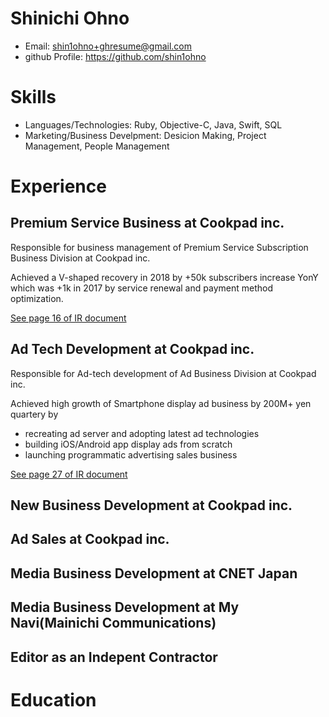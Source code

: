 # Shinichi Ohno

- Email: shin1ohno+ghresume@gmail.com
- github Profile: https://github.com/shin1ohno

# Skills

- Languages/Technologies: Ruby, Objective-C, Java, Swift, SQL
- Marketing/Business Develpment: Desicion Making, Project Management,  People Management

# Experience

## Premium Service Business at Cookpad inc.

Responsible for business management of Premium Service Subscription Business Division at Cookpad inc.

Achieved a V-shaped recovery in 2018 by +50k subscribers increase YonY which was +1k in 2017 by service renewal and payment method optimization.

[See page 16 of IR document](https://pdf.irpocket.com/C2193/drYi/nlX3/fxYr.pdf)

## Ad Tech Development at Cookpad inc.

Responsible for Ad-tech development of Ad Business Division at Cookpad inc.

Achieved high growth of Smartphone display ad business by 200M+ yen quartery by 
  - recreating ad server and adopting latest ad technologies
  - building iOS/Android app display ads from scratch
  - launching programmatic advertising sales business

[See page 27 of IR document](https://pdf.irpocket.com/C2193/Wc5N/Cdi4/Rx1y.pdf)

## New Business Development at Cookpad inc.

## Ad Sales at Cookpad inc.

## Media Business Development at CNET Japan

## Media Business Development at My Navi(Mainichi Communications)

## Editor as an Indepent Contractor

# Education
